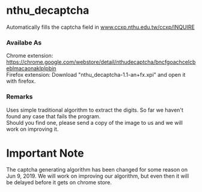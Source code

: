 # nthu_decaptcha
Automatically fills the captcha field in www.ccxp.nthu.edu.tw/ccxp/INQUIRE

### Availabe As
Chrome extension: https://chrome.google.com/webstore/detail/nthudecaptcha/bncfgoachcelcbeblmacaonaklplpbin  
Firefox extension: Download "nthu_decaptcha-1.1-an+fx.xpi" and open it with firefox.

### Remarks
Uses simple traditional algorithm to extract the digits. So far we haven't found any case that fails the program.  
Should you find one, please send a copy of the image to us and we will work on improving it. 

# Important Note
The captcha generating algorithm has been changed for some reason on Jun 9, 2019.
We will work on improving our algorithm, but even then it will be delayed before it gets on chrome store. 
